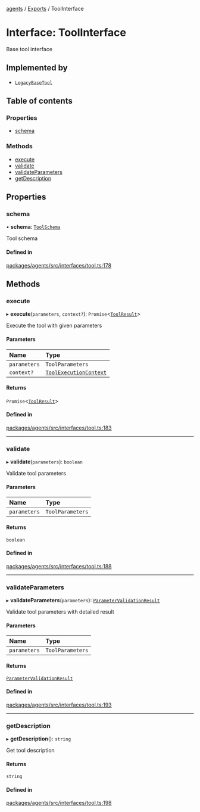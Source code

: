 <!-- 
 ⚠️  AUTO-GENERATED FILE - DO NOT EDIT MANUALLY
 This file is automatically generated by scripts/docs-generator.js
 To make changes, edit the source TypeScript files or update the generator script
-->

[agents](../../) / [Exports](../modules) / ToolInterface

# Interface: ToolInterface

Base tool interface

## Implemented by

- [`LegacyBaseTool`](../classes/LegacyBaseTool)

## Table of contents

### Properties

- [schema](ToolInterface#schema)

### Methods

- [execute](ToolInterface#execute)
- [validate](ToolInterface#validate)
- [validateParameters](ToolInterface#validateparameters)
- [getDescription](ToolInterface#getdescription)

## Properties

### schema

• **schema**: [`ToolSchema`](ToolSchema)

Tool schema

#### Defined in

[packages/agents/src/interfaces/tool.ts:178](https://github.com/woojubb/robota/blob/a69b4da7c5c53be6f90be7c6508928a6d39cf60b/packages/agents/src/interfaces/tool.ts#L178)

## Methods

### execute

▸ **execute**(`parameters`, `context?`): `Promise`\<[`ToolResult`](ToolResult)\>

Execute the tool with given parameters

#### Parameters

| Name | Type |
| :------ | :------ |
| `parameters` | `ToolParameters` |
| `context?` | [`ToolExecutionContext`](ToolExecutionContext) |

#### Returns

`Promise`\<[`ToolResult`](ToolResult)\>

#### Defined in

[packages/agents/src/interfaces/tool.ts:183](https://github.com/woojubb/robota/blob/a69b4da7c5c53be6f90be7c6508928a6d39cf60b/packages/agents/src/interfaces/tool.ts#L183)

___

### validate

▸ **validate**(`parameters`): `boolean`

Validate tool parameters

#### Parameters

| Name | Type |
| :------ | :------ |
| `parameters` | `ToolParameters` |

#### Returns

`boolean`

#### Defined in

[packages/agents/src/interfaces/tool.ts:188](https://github.com/woojubb/robota/blob/a69b4da7c5c53be6f90be7c6508928a6d39cf60b/packages/agents/src/interfaces/tool.ts#L188)

___

### validateParameters

▸ **validateParameters**(`parameters`): [`ParameterValidationResult`](ParameterValidationResult)

Validate tool parameters with detailed result

#### Parameters

| Name | Type |
| :------ | :------ |
| `parameters` | `ToolParameters` |

#### Returns

[`ParameterValidationResult`](ParameterValidationResult)

#### Defined in

[packages/agents/src/interfaces/tool.ts:193](https://github.com/woojubb/robota/blob/a69b4da7c5c53be6f90be7c6508928a6d39cf60b/packages/agents/src/interfaces/tool.ts#L193)

___

### getDescription

▸ **getDescription**(): `string`

Get tool description

#### Returns

`string`

#### Defined in

[packages/agents/src/interfaces/tool.ts:198](https://github.com/woojubb/robota/blob/a69b4da7c5c53be6f90be7c6508928a6d39cf60b/packages/agents/src/interfaces/tool.ts#L198)
